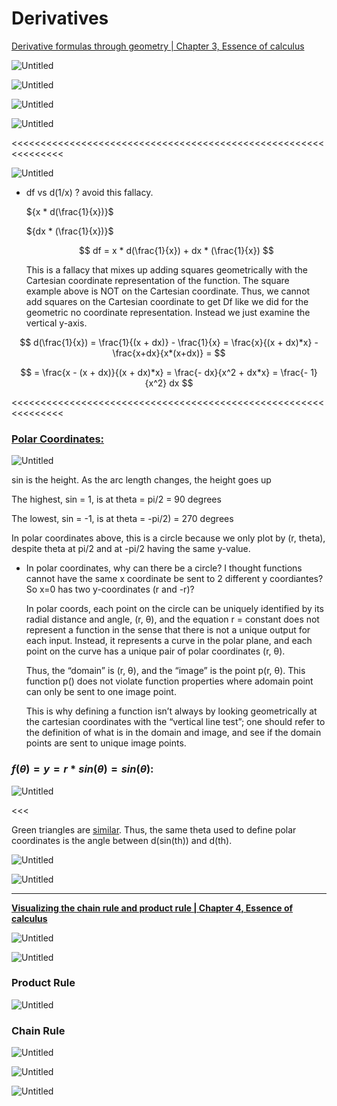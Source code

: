 # Derivatives

[Derivative formulas through geometry | Chapter 3, Essence of calculus](https://youtu.be/S0_qX4VJhMQ)

![Untitled](Derivatives%204fee928e4d25473692d694d69b5545c0/Untitled.png)

![Untitled](Derivatives%204fee928e4d25473692d694d69b5545c0/Untitled%201.png)

![Untitled](Derivatives%204fee928e4d25473692d694d69b5545c0/Untitled%202.png)

![Untitled](Derivatives%204fee928e4d25473692d694d69b5545c0/Untitled%203.png)

<<<<<<<<<<<<<<<<<<<<<<<<<<<<<<<<<<<<<<<<<<<<<<<<<<<<<<<<<<<<<<<

![Untitled](Derivatives%204fee928e4d25473692d694d69b5545c0/Untitled%204.png)

- df vs d(1/x) ? avoid this fallacy.
    
    ${x * d(\frac{1}{x})}$
    
    ${dx * (\frac{1}{x})}$
    
    $$
    df = x * d(\frac{1}{x}) + dx * (\frac{1}{x})
    $$
    
    This is a fallacy that mixes up adding squares geometrically with the Cartesian coordinate representation of the function. The square example above is NOT on the Cartesian coordinate. Thus, we cannot add squares on the Cartesian coordinate to get Df like we did for the geometric no coordinate representation. Instead we just examine the vertical y-axis. 
    

$$
d(\frac{1}{x}) = \frac{1}{(x + dx)} - \frac{1}{x} = \frac{x}{(x + dx)*x} - \frac{x+dx}{x*(x+dx)} = 
$$

$$
= \frac{x - (x + dx)}{(x + dx)*x} = \frac{- dx}{x^2 + dx*x} = \frac{- 1}{x^2} dx
$$

<<<<<<<<<<<<<<<<<<<<<<<<<<<<<<<<<<<<<<<<<<<<<<<<<<<<<<<<<<<<<<<

### [Polar Coordinates:](../Trigonometry%20b26a4065a8ea4ce28cbea6bb4c3ab69a/Polar%20Coordinates%209b869db478544856aec499c96898eb27.md)

![Untitled](Derivatives%204fee928e4d25473692d694d69b5545c0/Untitled%205.png)

sin is the height. As the arc length changes, the height goes up 

The highest, sin = 1, is at theta = pi/2 = 90 degrees

The lowest, sin = -1, is at theta = -pi/2) = 270 degrees

In polar coordinates above, this is a circle because we only plot by (r, theta), despite theta at pi/2 and at -pi/2 having the same y-value. 

- In polar coordinates, why can there be a circle? I thought functions cannot have the same x coordinate be sent to 2 different y coordiantes? So x=0 has two y-coordinates (r and -r)?
    
    In polar coords, each point on the circle can be uniquely identified by its radial distance and angle, (r, θ), and the equation r = constant does not represent a function in the sense that there is not a unique output for each input. Instead, it represents a curve in the polar plane, and each point on the curve has a unique pair of polar coordinates (r, θ).
    
    Thus, the “domain” is (r, θ), and the “image” is the point p(r, θ). This function p() does not violate function properties where adomain point can only be sent to one image point.
    
    This is why defining a function isn’t always by looking geometrically at the cartesian coordinates with the “vertical line test”; one should refer to the definition of what is in the domain and image, and see if the domain points are sent to unique image points.
    

### ${f(\theta)} = {y = r * sin(\theta) = sin(\theta)}$:

![Untitled](Derivatives%204fee928e4d25473692d694d69b5545c0/Untitled%206.png)

<<<

Green triangles are [similar](../Trigonometry%20b26a4065a8ea4ce28cbea6bb4c3ab69a/Similar%20Triangles%20a6464122a42248d49080c68d07aea0bc.md). Thus, the same theta used to define polar coordinates is the angle between d(sin(th)) and d(th).

![Untitled](Derivatives%204fee928e4d25473692d694d69b5545c0/Untitled%207.png)

![Untitled](Derivatives%204fee928e4d25473692d694d69b5545c0/Untitled%208.png)

---

[**Visualizing the chain rule and product rule | Chapter 4, Essence of calculus**](https://www.youtube.com/watch?v=YG15m2VwSjA&t=184s&ab_channel=3Blue1Brown)

![Untitled](Derivatives%204fee928e4d25473692d694d69b5545c0/Untitled%209.png)

![Untitled](Derivatives%204fee928e4d25473692d694d69b5545c0/Untitled%2010.png)

### Product Rule

![Untitled](Derivatives%204fee928e4d25473692d694d69b5545c0/Untitled%2011.png)

### Chain Rule

![Untitled](Derivatives%204fee928e4d25473692d694d69b5545c0/Untitled%2012.png)

![Untitled](Derivatives%204fee928e4d25473692d694d69b5545c0/Untitled%2013.png)

![Untitled](Derivatives%204fee928e4d25473692d694d69b5545c0/Untitled%2014.png)